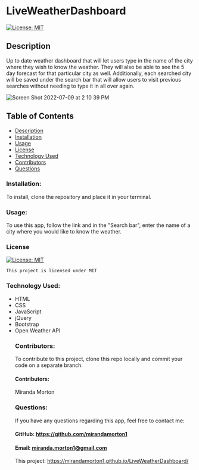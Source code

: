 # LiveWeatherDashboard

[![License: MIT](https://img.shields.io/badge/License-MIT-yellow.svg)](https://opensource.org/licenses/MIT)
  
  ## Description
Up to date weather dashboard that will let users type in the name of the city where they wish to know the weather. They will also be able to see the 5 day forecast for that particular city as well. Additionally, each searched city will be saved under the search bar that will allow users to visit previous searches without needing to type it in all over again.

![Screen Shot 2022-07-09 at 2 10 39 PM](https://user-images.githubusercontent.com/107001559/178119593-50019fa2-8b3f-457b-83be-4ab3ce2ae1dc.png)

  ## Table of Contents
  * [Description](#description)
  * [Installation](#installation)
  * [Usage](#usage)
  * [License](#license)
  * [Technology Used](#technology-used)
  * [Contributors](#contributors)
  * [Questions](#questions)

  ### Installation:
  To install, clone the repository and place it in your terminal.
  ### Usage:
  To use this app, follow the link and in the "Search bar", enter the name of a city where you would like to know the weather. 
  ### License

  
[![License: MIT](https://img.shields.io/badge/License-MIT-yellow.svg)](https://opensource.org/licenses/MIT)
  
  
`This project is licensed under MIT`

  ### Technology Used:
  - HTML
  - CSS
- JavaScript
- jQuery
- Bootstrap
- Open Weather API
  ### Contributors: 
  To contribute to this project, clone this repo locally and commit your code on a separate branch. 
  #### Contributors:
  Miranda Morton
  ### Questions:
  If you have any questions regarding this app, feel free to contact me: 
  #### GitHub: https://github.com/mirandamorton1   
  #### Email: miranda.morton1@gmail.com
  This project: https://mirandamorton1.github.io/LiveWeatherDashboard/

